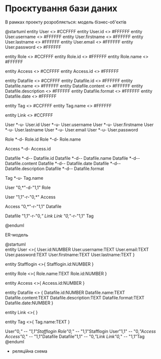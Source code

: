 # Проєктування бази даних

В рамках проекту розробляється: 
модель бізнес-об'єктів

@startuml
entity User <<ENTITY>> #CCFFFF
entity User.id <<NUMBER>> #FFFFFF
entity User.username <<TEXT>> #FFFFFF
entity User.firstname <<TEXT>> #FFFFFF
entity User.lastname <<TEXT>> #FFFFFF
entity User.email <<TEXT>> #FFFFFF
entity User.password <<TEXT>> #FFFFFF


entity Role <<ENTITY>> #CCFFFF
entity Role.id <<NUMBER>> #FFFFFF
entity Role.name <<TEXT>> #FFFFFF

entity Access <<ENTITY>> #CCFFFF
entity Access.id <<NUMBER>> #FFFFFF

entity Datafile <<ENTITY>> #CCFFFF
entity Datafile.id <<NUMBER>> #FFFFFF
entity Datafile.name <<TEXT>> #FFFFFF
entity Datafile.content <<TEXT>> #FFFFFF
entity Datafile.description <<TEXT>> #FFFFFF
entity Datafile.format <<TEXT>> #FFFFFF
entity Datafile.date <<NUMBER>> #FFFFFF

entity Tag <<ENTITY>> #CCFFFF
entity Tag.name <<TEXT>> #FFFFFF

entity Link <<ENTITY>> #CCFFFF

User *-u- User.id
User *-u- User.username
User *-u- User.firstname
User *-u- User.lastname
User *-u- User.email
User *-u- User.password


Role *-d- Role.id
Role *-d- Role.name

Access *-d- Access.id

Datafile *-d-- Datafile.id
Datafile *-d-- Datafile.name
Datafile *-d-- Datafile.content
Datafile *-d-- Datafile.date
Datafile *-d-- Datafile.description
Datafile *-d-- Datafile.format

Tag *-u- Tag.name

User "0,*"-d-"1,1" Role

User "1,1"-r-"0,*" Access

Access "0,*"-r-"1,1" Datafile

Datafile "1,1"-r-"0,*" Link
Link "0,*"-r-"1,1" Tag


@enduml

ER-модель


@startuml  
entity User <<ENTITY>>{ 
User.id:NUMBER 
User.username:TEXT 
User.email:TEXT 
User.password:TEXT 
User.firstname:TEXT 
User.lastname:TEXT 
} 
 
entity Stafflogin <<ENTITY>>{ 
Stafflogin.id:NUMBER 
} 
 
entity Role <<ENTITY>>{ 
Role.name:TEXT 
Role.id:NUMBER 
} 
 
entity Access <<ENTITY>>{ 
Access.id:NUMBER 
} 
 
entity Datafile <<ENTITY>> { 
Datafile.id:NUMBER 
Datafile.name:TEXT 
Datafile.content:TEXT 
Datafile.description:TEXT 
Datafile.format:TEXT 
Datafile.date:NUMBER 
} 
 
entity Link <<ENTITY>>{ 
} 
   
entity Tag <<ENTITY>>{ 
Tag.name:TEXT 
} 
 
User"0,*" -- "1,1"Stafflogin 
Role"0,*" -- "1,1"Stafflogin 
User"1,1" -- "0,*"Access 
Access"0,*" -- "1,1"Datafile 
Datafile"1,1" -- "0,*"Link 
Link"0,*" -- "1,1"Tag 
@enduml

- реляційна схема

<img src="./images/3table.jpg" alt="">
